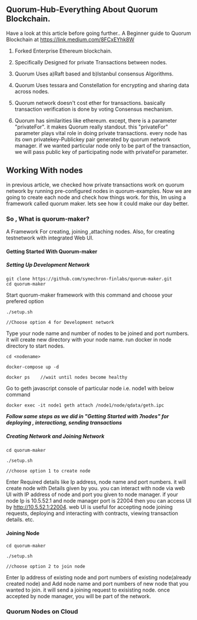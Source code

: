 ## Quorum-Hub-Everything About Quorum Blockchain.
Have a look at this article before going further.. A Beginner guide to Quorum Blockchain at https://link.medium.com/8FCxEYhk8W
1. Forked Enterprise Ethereum blockchain.

2. Specifically Designed for private Transactions between nodes. 

3. Quorum Uses a)Raft based and b)Istanbul consensus Algorithms.

4. Quorum Uses tessara and Constellation for encrypting and sharing data across nodes.

5. Quorum network doesn't cost ether for transactions. basically transaction verification is done by voting Consensus mechanism.

6. Quorum has similarities like ethereum. except, there is a parameter "privateFor". it makes Quorum really standout. this "privateFor" parameter plays vital role in doing private transactions. every node has its own privatekey-Publickey pair generated by quorum network manager. if we wanted particular node only to be part of the transaction, we will pass public key of participating node with privateFor parameter. 

## Working With nodes
in previous article, we checked how private transactions work on quorum network by running pre-configured nodes in quorum-examples. Now we are going to create each node and check how things work. for this, Im using a framework called quorum maker. lets see how it could make our day better.


### So , What is quorum-maker?
A Framework For creating, joining ,attaching nodes.
Also, for creating testnetwork with integrated Web UI.

#### Getting Started With Quorum-maker

##### Setting Up Development Network

```
git clone https://github.com/synechron-finlabs/quorum-maker.git
cd quorum-maker
```
Start quorum-maker framework with this command and choose your prefered option

```
./setup.sh

//Choose option 4 for Development network
```
Type your node name and number of nodes to be joined and port numbers. it will create new directory with your node name. run docker in node directory to start nodes.

```
cd <nodename>

docker-compose up -d

docker ps    //wait until nodes become healthy

```
Go to geth javascript console of particular node i.e. node1 with below command

```
docker exec -it node1 geth attach /node1/node/qdata/geth.ipc
```
***Follow same steps as we did in "Getting Started with 7nodes"  for deploying , interactiong, sending transactions***

##### Creating Network and Joining Network

```
cd quorum-maker

./setup.sh 

//choose option 1 to create node
```
Enter Required details like Ip address, node name and port numbers. it will create node with Details given by you. you can interact with node via web UI with IP address of node and port you given to node manager. if your node Ip is 10.5.52.1 and node manager port is 22004 then you can access UI by http://10.5.52.1:22004. web UI is useful for accepting node joining requests, deploying and interacting with contracts, viewing transaction details. etc.

#### Joining Node 

```
cd quorum-maker

./setup.sh 

//choose option 2 to join node
```
Enter Ip address of existing node and port numbers of existing node(already created node) and Add node name and port numbers of new node that you wanted to join.  it will send a joining request to exisisting node. once accepted by node manager, you will be part of the network. 



### Quorum Nodes on Cloud
